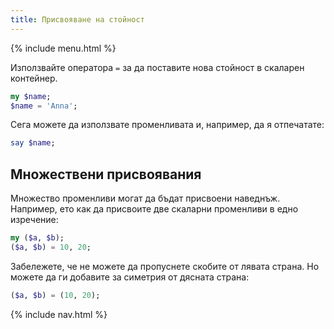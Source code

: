 ```yaml
---
title: Присвояване на стойност
---
```


{% include menu.html %}

Използвайте оператора `=` за да поставите нова стойност в скаларен контейнер.

```raku
my $name;
$name = 'Anna';
```

Сега можете да използвате променливата и, например, да я отпечатате:

```raku
say $name;
```

## Множествени присвоявания

Множество променливи могат да бъдат присвоени наведнъж. Например, ето как да присвоите две скаларни променливи в едно изречение:

```raku
my ($a, $b);
($a, $b) = 10, 20;
```

Забележете, че не можете да пропуснете скобите от лявата страна. Но можете да ги добавите за симетрия от дясната страна:

```raku
($a, $b) = (10, 20);
```

{% include nav.html %}